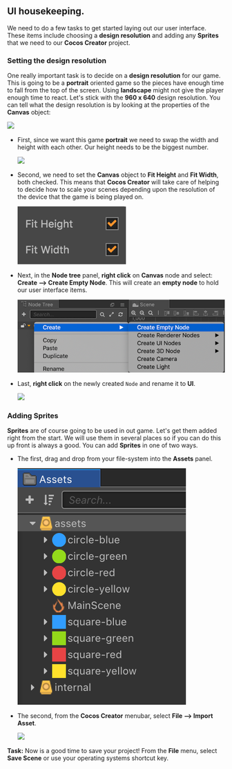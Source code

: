 ## UI housekeeping.
We need to do a few tasks to get started laying out our user interface. These items include choosing a __design resolution__ and adding any __Sprites__ that we need to our __Cocos Creator__ project.

### Setting the design resolution
One really important task is to decide on a __design resolution__ for our game. This is going to be a __portrait__ oriented game so the pieces have enough time to fall from the top of the screen. Using __landscape__ might not give the player enough time to react. Let's stick with the __960 x 640__ design resolution. You can tell what the design resolution is by looking at the properties of the __Canvas__ object:

  ![](img/design_resolution_landscape.png)

* First, since we want this game __portrait__ we need to swap the width and height with each other. Our height needs to be the biggest number.

    ![](img/design_resolution_portrait.png)

* Second, we need to set the __Canvas__ object to __Fit Height__ and __Fit Width__, both checked. This means that __Cocos Creator__ will take care of helping to decide how to scale your scenes depending upon the resolution of the device that the game is being played on.

    ![](img/fixed-height_fixed-width.png)

* Next, in the __Node tree__ panel, __right click__ on __Canvas__ node and select: __Create --> Create Empty Node__. This will create an __empty node__ to hold our user interface items.

    ![](img/create_empty_node.png)

* Last, __right click__ on the newly created `Node` and rename it to __UI__.

    ![](img/rename_ui_node.png)

### Adding Sprites
__Sprites__ are of course going to be used in out game. Let's get them added right from the start. We will use them in several places so if you can do this up front is always a good. You can add __Sprites__ in one of two ways.

* The first, drag and drop from your file-system into the __Assets__ panel.

    ![](img/asset_panel_add_2.png)

* The second, from the __Cocos Creator__ menubar, select __File --> Import Asset__.

    ![](img/asset_panel_add_1.png)

__Task:__ Now is a good time to save your project! From the __File__ menu, select __Save Scene__ or use your operating systems shortcut key.
